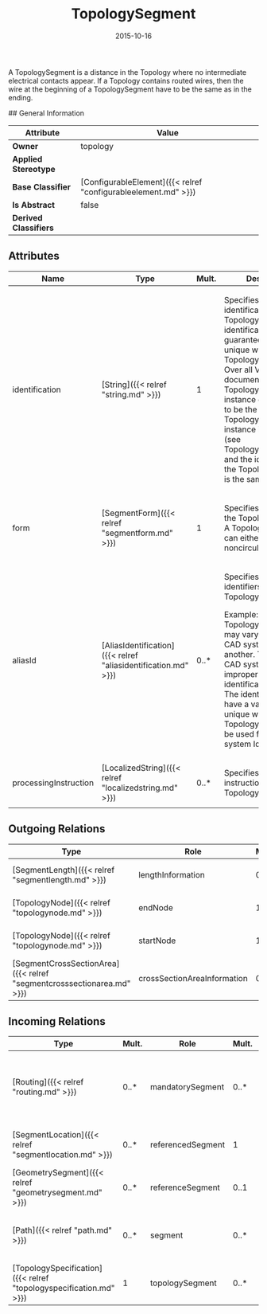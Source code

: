 ﻿---
title: TopologySegment
toc: false
type: specs
date: "2015-10-16"
draft: false
specification: VEC
version: 1.1.2
documentType: "Recommendation"
elementType: Class
classes:
  - TopologySegment
menu_name: vec-1.1.2
---
<p>A TopologySegment is a distance in the Topology where no intermediate electrical contacts appear. If a Topology contains routed wires, then the wire at the beginning of a TopologySegment have to be the same as in the ending. </p>
## General Information

| Attribute               | Value |
|-------------------------|-------|
| **Owner**               | topology |
| **Applied Stereotype**  |   |
| **Base Classifier**     | [ConfigurableElement]({{< relref "configurableelement.md" >}})<br/>  |
| **Is Abstract**         | false |
| **Derived Classifiers** |   |

## Attributes
|  Name  |  Type  |  Mult.  |  Description  |  Owning Classifier  |
|--------|--------|---------|---------------|--------------|
|identification | [String]({{< relref "string.md" >}}) | 1 | <p> Specifies a unique identification of the TopologySegment. The identification is guaranteed to be unique within the TopologySpecification. Over all VEC-documents a TopologySegment-instance can be trusted to be the same if the TopologySpecification-instance is the same (see TopologySpecification) and the identification of the TopologySegment is the same.      </p> | [TopologySegment]({{< relref "topologysegment.md" >}}) |
|form | [SegmentForm]({{< relref "segmentform.md" >}}) | 1 | <p>Specifies the form of the TopologySegment. A TopologySegment can either be circular or noncircular.  </p> | [TopologySegment]({{< relref "topologysegment.md" >}}) |
|aliasId | [AliasIdentification]({{< relref "aliasidentification.md" >}}) | 0..* | <p> Specifies additional identifiers for the TopologySegment.     </p>      <p> Example: TopologySegment Ids may vary from one CAD system export to another. Therefore the CAD system Id is improper for identification attribute. The identification shall have a value which is unique within the Topology. AliasId may be used for the CAD system Id.      </p> | [TopologySegment]({{< relref "topologysegment.md" >}}) |
|processingInstruction | [LocalizedString]({{< relref "localizedstring.md" >}}) | 0..* | <p> Specifies processing instructions for the TopologySegment.      </p> | [TopologySegment]({{< relref "topologysegment.md" >}}) |

## Outgoing Relations
|    Type  |   Role   |   Mult.   |   Mult.   |   Description   |
|----------|----------|-----------|-----------|-----------------|
| [SegmentLength]({{< relref "segmentlength.md" >}}) | lengthInformation | 0..* | 1 | Specifies the different SegmentLengths of the TopologySegment. |
| [TopologyNode]({{< relref "topologynode.md" >}}) | endNode | 1 | 0..* | References the TopologyNode where the TopologySegment ends. |
| [TopologyNode]({{< relref "topologynode.md" >}}) | startNode | 1 | 0..* | References the TopologyNode where the TopologySegment starts. |
| [SegmentCrossSectionArea]({{< relref "segmentcrosssectionarea.md" >}}) | crossSectionAreaInformation | 0..* | 1 | Specifies the different SegmentCrossSectionAreas of the TopologySegment. |
##  Incoming Relations
|    Type  |   Mult.  |   Role    |   Mult.   |   Description  |
|----------|----------|-----------|-----------|----------------|
| [Routing]({{< relref "routing.md" >}}) | 0..* | mandatorySegment | 0..* | Specifies some constraints for the routing. If the path of the routing is recalculated the referenced segments must be visited. |
| [SegmentLocation]({{< relref "segmentlocation.md" >}}) | 0..* | referencedSegment | 1 | References the TopologieSegment on which the Location is located. |
| [GeometrySegment]({{< relref "geometrysegment.md" >}}) | 0..* | referenceSegment | 0..1 | References the TopologySegment that is represented by the GeometrySegment. |
| [Path]({{< relref "path.md" >}}) | 0..* | segment | 0..* | Specifies an ordered list of TopologySegments the routing goes through. |
| [TopologySpecification]({{< relref "topologyspecification.md" >}}) | 1 | topologySegment | 0..* | Specifies the TopologySegments defined by the TopologySpecification. |
